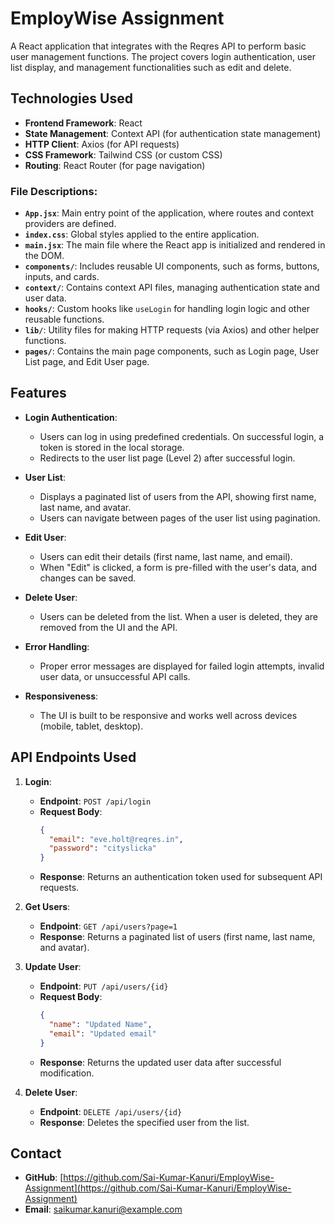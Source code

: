 # EmployWise Assignment

A React application that integrates with the Reqres API to perform basic user management functions. The project covers login authentication, user list display, and management functionalities such as edit and delete.

## Technologies Used

- **Frontend Framework**: React
- **State Management**: Context API (for authentication state management)
- **HTTP Client**: Axios (for API requests)
- **CSS Framework**: Tailwind CSS (or custom CSS)
- **Routing**: React Router (for page navigation)

### File Descriptions:

- **`App.jsx`**: Main entry point of the application, where routes and context providers are defined.
- **`index.css`**: Global styles applied to the entire application.
- **`main.jsx`**: The main file where the React app is initialized and rendered in the DOM.
- **`components/`**: Includes reusable UI components, such as forms, buttons, inputs, and cards.
- **`context/`**: Contains context API files, managing authentication state and user data.
- **`hooks/`**: Custom hooks like `useLogin` for handling login logic and other reusable functions.
- **`lib/`**: Utility files for making HTTP requests (via Axios) and other helper functions.
- **`pages/`**: Contains the main page components, such as Login page, User List page, and Edit User page.

## Features

- **Login Authentication**: 
  - Users can log in using predefined credentials. On successful login, a token is stored in the local storage.
  - Redirects to the user list page (Level 2) after successful login.

- **User List**:
  - Displays a paginated list of users from the API, showing first name, last name, and avatar.
  - Users can navigate between pages of the user list using pagination.

- **Edit User**:
  - Users can edit their details (first name, last name, and email).
  - When "Edit" is clicked, a form is pre-filled with the user's data, and changes can be saved.

- **Delete User**:
  - Users can be deleted from the list. When a user is deleted, they are removed from the UI and the API.

- **Error Handling**:
  - Proper error messages are displayed for failed login attempts, invalid user data, or unsuccessful API calls.

- **Responsiveness**:
  - The UI is built to be responsive and works well across devices (mobile, tablet, desktop).

## API Endpoints Used

1. **Login**:
   - **Endpoint**: `POST /api/login`
   - **Request Body**:
     ```json
     {
       "email": "eve.holt@reqres.in",
       "password": "cityslicka"
     }
     ```
   - **Response**: Returns an authentication token used for subsequent API requests.

2. **Get Users**:
   - **Endpoint**: `GET /api/users?page=1`
   - **Response**: Returns a paginated list of users (first name, last name, and avatar).

3. **Update User**:
   - **Endpoint**: `PUT /api/users/{id}`
   - **Request Body**:
     ```json
     {
       "name": "Updated Name",
       "email": "Updated email"
     }
     ```
   - **Response**: Returns the updated user data after successful modification.

4. **Delete User**:
   - **Endpoint**: `DELETE /api/users/{id}`
   - **Response**: Deletes the specified user from the list.


## Contact

- **GitHub**: [https://github.com/Sai-Kumar-Kanuri/EmployWise-Assignment](https://github.com/Sai-Kumar-Kanuri/EmployWise-Assignment)
- **Email**: saikumar.kanuri@example.com
